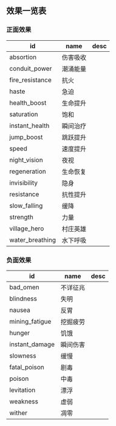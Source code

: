 
## 效果一览表

### 正面效果

|id|name|desc|
|---|---|---|
|absortion   |伤害吸收|    |
|conduit_power |潮涌能量|   |
|fire_resistance |抗火|   |
|haste    |急迫|   |
|health_boost |生命提升|   |
|saturation   |饱和|   |
|instant_health|瞬间治疗|   |
|jump_boost   |跳跃提升|   |
|speed    |速度提升|   |
|night_vision  |夜视|   |
|regeneration |生命恢复|   |
|invisibility  |隐身|   |
|resistance  |抗性提升|   |
|slow_falling  |缓降|   |
|strength   |力量|   |
|village_hero  |村庄英雄|   |
|water_breathing |水下呼吸|   |

### 负面效果

|id|name|desc|
|---|---|---|
|bad_omen | 不详征兆|   |
|blindness | 失明|   |
|nausea | 反胃|   |
|mining_fatigue | 挖掘疲劳|   |
|hunger | 饥饿 |   |
|instant_damage | 瞬间伤害|   |
|slowness | 缓慢|   |
|fatal_poison | 剧毒|   |
|poison | 中毒|   |
|levitation | 漂浮 |   |
|weakness | 虚弱|   |
|wither | 凋零 |   |

